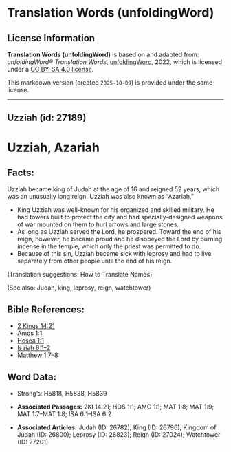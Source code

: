 # Translation Words (unfoldingWord)

## License Information

**Translation Words (unfoldingWord)** is based on and adapted from: _unfoldingWord® Translation Words_, [unfoldingWord](https://unfoldingword.org/utw), 2022, which is licensed under a [CC BY-SA 4.0 license](https://creativecommons.org/licenses/by-sa/4.0/legalcode.en).

This markdown version (created `2025-10-09`) is provided under the same license.



--------------------------------

## Uzziah (id: 27189)

Uzziah, Azariah
===============

Facts:
------

Uzziah became king of Judah at the age of 16 and reigned 52 years, which was an unusually long reign. Uzziah was also known as “Azariah.”

* King Uzziah was well\-known for his organized and skilled military. He had towers built to protect the city and had specially\-designed weapons of war mounted on them to hurl arrows and large stones.
* As long as Uzziah served the Lord, he prospered. Toward the end of his reign, however, he became proud and he disobeyed the Lord by burning incense in the temple, which only the priest was permitted to do.
* Because of this sin, Uzziah became sick with leprosy and had to live separately from other people until the end of his reign.

(Translation suggestions: How to Translate Names)

(See also: Judah, king, leprosy, reign, watchtower)

Bible References:
-----------------

* [2 Kings 14:21](https://ref.ly/2Kgs14:21)
* [Amos 1:1](https://ref.ly/Amos1:1)
* [Hosea 1:1](https://ref.ly/Hos1:1)
* [Isaiah 6:1–2](https://ref.ly/Isa6:1-Isa6:2)
* [Matthew 1:7–8](https://ref.ly/Matt1:7-Matt1:8)

Word Data:
----------

* Strong’s: H5818, H5838, H5839

* **Associated Passages:** 2KI 14:21; HOS 1:1; AMO 1:1; MAT 1:8; MAT 1:9; MAT 1:7–MAT 1:8; ISA 6:1–ISA 6:2
* **Associated Articles:** Judah (ID: 26782); King (ID: 26796); Kingdom of Judah (ID: 26800); Leprosy (ID: 26823); Reign (ID: 27024); Watchtower (ID: 27201)

